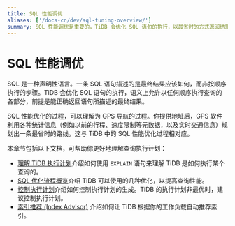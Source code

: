 ```yaml
---
title: SQL 性能调优
aliases: ['/docs-cn/dev/sql-tuning-overview/']
summary: SQL 性能调优是重要的，TiDB 会优化 SQL 语句的执行，以最省时的方式返回结果。这个过程类似于 GPS 导航，利用统计信息和实时交通信息规划最佳路线。了解 TiDB 执行计划、SQL 优化流程和控制执行计划可以帮助提高查询性能。
---
```


# SQL 性能调优

SQL 是一种声明性语言。一条 SQL 语句描述的是最终结果应该如何，而非按顺序执行的步骤。TiDB 会优化 SQL 语句的执行，语义上允许以任何顺序执行查询的各部分，前提是能正确返回语句所描述的最终结果。

SQL 性能优化的过程，可以理解为 GPS 导航的过程。你提供地址后，GPS 软件利用各种统计信息（例如以前的行程、速度限制等元数据，以及实时交通信息）规划出一条最省时的路线。这与 TiDB 中的 SQL 性能优化过程相对应。

本章节包括以下文档，可帮助你更好地理解查询执行计划：

- [理解 TiDB 执行计划](/explain-overview.md)介绍如何使用 `EXPLAIN` 语句来理解 TiDB 是如何执行某个查询的。
- [SQL 优化流程概览](/sql-optimization-concepts.md)介绍 TiDB 可以使用的几种优化，以提高查询性能。
- [控制执行计划](/control-execution-plan.md)介绍如何控制执行计划的生成。TiDB 的执行计划非最优时，建议控制执行计划。
- [索引推荐 (Index Advisor)](/index-advisor.md) 介绍如何让 TiDB 根据你的工作负载自动推荐索引。
